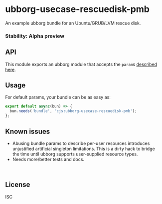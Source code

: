 ﻿
<!--#echo json="package.json" key="name" underline="=" -->
ubborg-usecase-rescuedisk-pmb
=============================
<!--/#echo -->

<!--#echo json="package.json" key="description" -->
An example ubborg bundle for an Ubuntu/GRUB/LVM rescue disk.
<!--/#echo -->


### Stability: Alpha preview


API
---

This module exports an ubborg module that accepts the `param`s
[described here](src/dfOpt.mjs).



Usage
-----

For default params, your bundle can be as easy as:

<!--#include file="test/example_plans/vanilla.mjs" code="javascript" -->
<!--#verbatim lncnt="5" -->
```javascript
export default async(bun) => {
  bun.needs('bundle', 'cjs:ubborg-usecase-rescuedisk-pmb');
};
```
<!--/include-->


<!--#toc stop="scan" -->



Known issues
------------

* Abusing bundle params to describe per-user resources introduces unjustified
  artificial singleton limitations. This is a dirty hack to bridge the time
  until ubborg supports user-supplied resource types.
* Needs more/better tests and docs.




&nbsp;


License
-------
<!--#echo json="package.json" key=".license" -->
ISC
<!--/#echo -->
